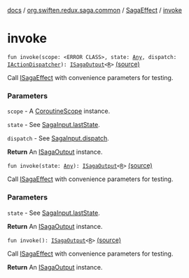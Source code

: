 [docs](../../index.md) / [org.swiften.redux.saga.common](../index.md) / [SagaEffect](index.md) / [invoke](./invoke.md)

# invoke

`fun invoke(scope: <ERROR CLASS>, state: `[`Any`](https://kotlinlang.org/api/latest/jvm/stdlib/kotlin/-any/index.html)`, dispatch: `[`IActionDispatcher`](../../org.swiften.redux.core/-i-action-dispatcher.md)`): `[`ISagaOutput`](../-i-saga-output/index.md)`<`[`R`](index.md#R)`>` [(source)](https://github.com/protoman92/KotlinRedux/tree/master/common/common-saga/src/main/kotlin/org/swiften/redux/saga/common/CommonSaga.kt#L220)

Call [ISagaEffect](../-i-saga-effect.md) with convenience parameters for testing.

### Parameters

`scope` - A [CoroutineScope](#) instance.

`state` - See [SagaInput.lastState](../-saga-input/last-state.md).

`dispatch` - See [SagaInput.dispatch](../-saga-input/dispatch.md).

**Return**
An [ISagaOutput](../-i-saga-output/index.md) instance.

`fun invoke(state: `[`Any`](https://kotlinlang.org/api/latest/jvm/stdlib/kotlin/-any/index.html)`): `[`ISagaOutput`](../-i-saga-output/index.md)`<`[`R`](index.md#R)`>` [(source)](https://github.com/protoman92/KotlinRedux/tree/master/common/common-saga/src/main/kotlin/org/swiften/redux/saga/common/CommonSaga.kt#L229)

Call [ISagaEffect](../-i-saga-effect.md) with convenience parameters for testing.

### Parameters

`state` - See [SagaInput.lastState](../-saga-input/last-state.md).

**Return**
An [ISagaOutput](../-i-saga-output/index.md) instance.

`fun invoke(): `[`ISagaOutput`](../-i-saga-output/index.md)`<`[`R`](index.md#R)`>` [(source)](https://github.com/protoman92/KotlinRedux/tree/master/common/common-saga/src/main/kotlin/org/swiften/redux/saga/common/CommonSaga.kt#L235)

Call [ISagaEffect](../-i-saga-effect.md) with convenience parameters for testing.

**Return**
An [ISagaOutput](../-i-saga-output/index.md) instance.

